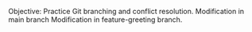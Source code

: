 Objective: Practice Git branching and conflict resolution.
Modification in main branch
Modification in feature-greeting branch.

